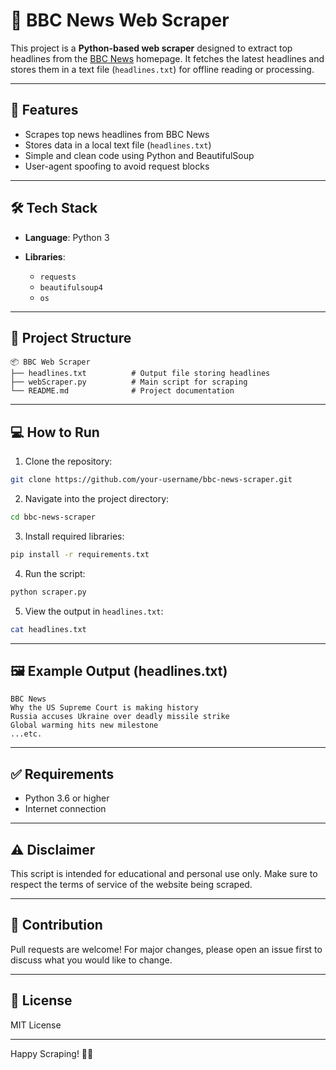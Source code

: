 # 📰 BBC News Web Scraper

This project is a **Python-based web scraper** designed to extract top headlines from the [BBC News](https://www.bbc.com/news) homepage. It fetches the latest headlines and stores them in a text file (`headlines.txt`) for offline reading or processing.

---

## 🚀 Features

* Scrapes top news headlines from BBC News
* Stores data in a local text file (`headlines.txt`)
* Simple and clean code using Python and BeautifulSoup
* User-agent spoofing to avoid request blocks

---

## 🛠️ Tech Stack

* **Language**: Python 3
* **Libraries**:

  * `requests`
  * `beautifulsoup4`
  * `os`

---

## 📁 Project Structure

```
📦 BBC Web Scraper
├── headlines.txt          # Output file storing headlines
├── webScraper.py          # Main script for scraping
└── README.md              # Project documentation
```

---

## 💻 How to Run

1. Clone the repository:

```bash
git clone https://github.com/your-username/bbc-news-scraper.git
```

2. Navigate into the project directory:

```bash
cd bbc-news-scraper
```

3. Install required libraries:

```bash
pip install -r requirements.txt
```

4. Run the script:

```bash
python scraper.py
```

5. View the output in `headlines.txt`:

```bash
cat headlines.txt
```

---

## 🖼️ Example Output (headlines.txt)

```
BBC News
Why the US Supreme Court is making history
Russia accuses Ukraine over deadly missile strike
Global warming hits new milestone
...etc.
```

---

## ✅ Requirements

* Python 3.6 or higher
* Internet connection

---

## ⚠️ Disclaimer

This script is intended for educational and personal use only. Make sure to respect the terms of service of the website being scraped.

---

## 🙌 Contribution

Pull requests are welcome! For major changes, please open an issue first to discuss what you would like to change.

---

## 📄 License

MIT License

---

Happy Scraping! 🧠📄